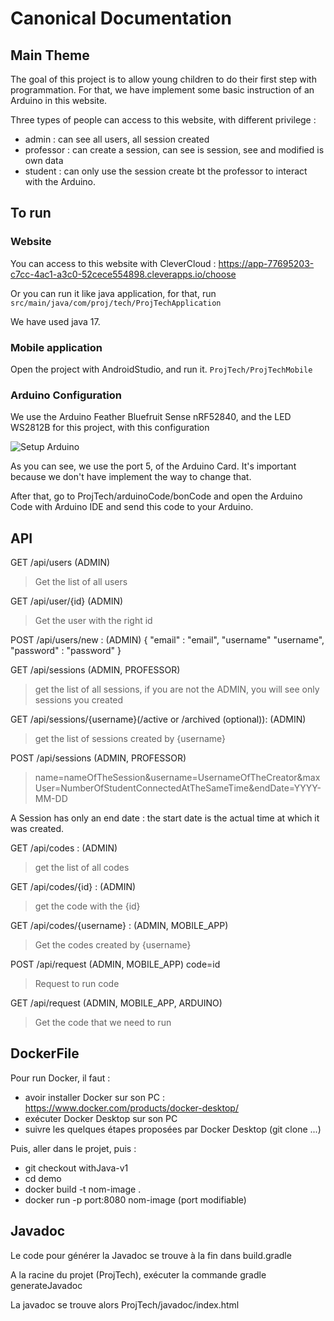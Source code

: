 # Canonical Documentation

## Main Theme

The goal of this project is to allow young children to do their first step with programmation. For that, we
have implement some basic instruction of an Arduino in this website.

Three types of people can access to this website, with different privilege :
- admin : can see all users, all session created
- professor : can create a session, can see is session, see and modified is own data
- student : can only use the session create bt the professor to interact with the Arduino.

## To run

### Website

You can access to this website with CleverCloud :
https://app-77695203-c7cc-4ac1-a3c0-52cece554898.cleverapps.io/choose

Or you can run it like java application, for that, run
`
src/main/java/com/proj/tech/ProjTechApplication
`

We have used java 17.

### Mobile application
Open the project with AndroidStudio, and run it.
`
ProjTech/ProjTechMobile
`

### Arduino Configuration

We use the Arduino Feather Bluefruit Sense nRF52840, and the LED WS2812B for this project, with this configuration

![Setup Arduino](setupArduino.jpg)

As you can see, we use the port 5, of the Arduino Card. It's important because we don't have implement the way to change that.

After that, go to ProjTech/arduinoCode/bonCode and open the Arduino Code with Arduino IDE and send this code to your Arduino.
## API

GET /api/users (ADMIN)
> Get the list of all users

GET /api/user/{id} (ADMIN)
> Get the user with the right id

POST /api/users/new : (ADMIN)
{
"email" : "email",
"username" "username",
"password" : "password"
}

GET /api/sessions (ADMIN, PROFESSOR)
> get the list of all sessions, if you are not the ADMIN, you will see only sessions you created

GET /api/sessions/{username}(/active or /archived (optional)): (ADMIN)
> get the list of sessions created by {username}

POST /api/sessions (ADMIN, PROFESSOR)
> name=nameOfTheSession&username=UsernameOfTheCreator&maxUser=NumberOfStudentConnectedAtTheSameTime&endDate=YYYY-MM-DD

A Session has only an end date : the start date is the actual time at which it was created.

GET /api/codes : (ADMIN)
> get the list of all codes

GET /api/codes/{id} : (ADMIN)
> get the code with the {id}

GET /api/codes/{username} : (ADMIN, MOBILE_APP)
> Get the codes created by {username}

POST /api/request (ADMIN, MOBILE_APP)
code=id
> Request to run code

GET /api/request (ADMIN, MOBILE_APP, ARDUINO)
> Get the code that we need to run





## DockerFile

Pour run Docker, il faut :
- avoir installer Docker sur son PC : https://www.docker.com/products/docker-desktop/
- exécuter Docker Desktop sur son PC
- suivre les quelques étapes proposées par Docker Desktop (git clone ...)

Puis, aller dans le projet, puis :
- git checkout withJava-v1
- cd demo
- docker build -t nom-image .
- docker run -p port:8080 nom-image (port modifiable)

## Javadoc

Le code pour générer la Javadoc se trouve à la fin dans build.gradle

A la racine du projet (ProjTech), exécuter la commande
gradle generateJavadoc

La javadoc se trouve alors ProjTech/javadoc/index.html